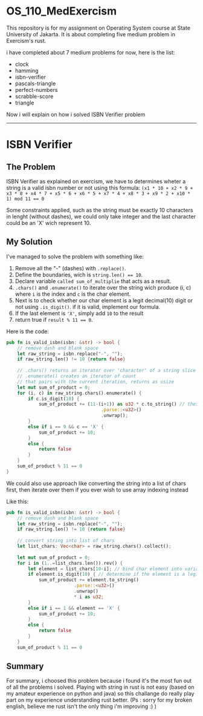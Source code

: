 # OS_110_MedExercism
This repository is for my assignment on Operating System course at State University of Jakarta. It is about completing five medium problem in Exercism's rust.

i have completed about 7 medium problems for now, here is the list:
- clock
- hamming
- isbn-verifier
- pascals-triangle
- perfect-numbers
- scrabble-score
- triangle

Now i will explain on how i solved ISBN Verifier problem
___

# ISBN Verifier

## The Problem
ISBN Verifier as explained on exercism, we have to determines wheter a string is a valid isbn number or not using this formula:
`(x1 * 10 + x2 * 9 + x3 * 8 + x4 * 7 + x5 * 6 + x6 * 5 + x7 * 4 + x8 * 3 + x9 * 2 + x10 * 1) mod 11 == 0`  

Some constraints applied, such as the string must be exactly 10 characters in lenght (without dashes), we could only take integer and the last character could be an 'X' wich represent 10.

## My Solution
I've managed to solve the problem with something like:
1. Remove all the "-" (dashes) with `.replace()`.
2. Define the boundaries, wich is `string.len() == 10`.
3. Declare variable `called sum_of_multiplie` that acts as a result.
4. `.chars()` and `.enumerate()` to iterate over the string wich produce (i, c) where `i` is the index and `c` is the char element.
5. Next is to check whether our char element is a legit decimal(10) digit or not using `.is_digit()`. if it is valid, implement our formula.
6. If the last element is `'X'`, simply add `10` to the result
7. return true if `result % 11 == 0`.

Here is the code:
```Rust
pub fn is_valid_isbn(isbn: &str) -> bool {
	// remove dash and blank space
	let raw_string = isbn.replace("-", "");
	if raw_string.len() != 10 {return false}
	
	// .chars() returns an iterator over 'character' of a string slice
	// .enumerate() creates an iterator of count
	// that pairs with the current iteration, returns as usize
	let mut sum_of_product = 0;
	for (i, c) in raw_string.chars().enumerate() {
		if c.is_digit(10) {
			sum_of_product += (11-(i+1)) as u32 * c.to_string() // these method convert our char element into int
							       .parse::<u32>()
							       .unwrap();
		}
		else if i == 9 && c == 'X' {
			sum_of_product += 10;
		}
		else {
			return false
		}
	}
	sum_of_product % 11 == 0
}
```

We could also use approach like converting the string into a list of chars first, then iterate over them if you ever wish to use array indexing instead

Like this:
```Rust
pub fn is_valid_isbn(isbn: &str) -> bool {
  	// remove dash and blank space
	let raw_string = isbn.replace("-", "");
	if raw_string.len() != 10 {return false}
	
	// convert string into list of chars
	let list_chars: Vec<char> = raw_string.chars().collect();
	
	let mut sum_of_product = 0;
	for i in (1..=list_chars.len()).rev() {
		let element = list_chars[10-i]; // bind char element into variable
		if element.is_digit(10) { // determine if the element is a legit decimal(10) digit or not
			sum_of_product += element.to_string()
						 .parse::<u32>()
						 .unwrap() 
						 * i as u32;
		}		
		else if i == 1 && element == 'X' {
			sum_of_product += 10;
		}
		else {
			return false
		}
	}
	sum_of_product % 11 == 0
```

## Summary
For summary, i choosed this problem because i found it's the most fun out of all the problems i solved. Playing with string in rust is not easy (based on my amateur experience on python and java) so this challange do really play part on my experience understanding rust better. (Ps : sorry for my broken english, believe me rust isn't the only thing i'm improving :) )
